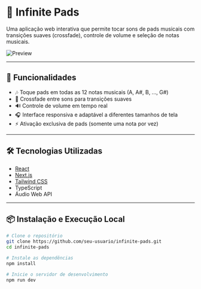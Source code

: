 # 🎹 Infinite Pads

Uma aplicação web interativa que permite tocar sons de pads musicais com transições suaves (crossfade), controle de volume e seleção de notas musicais.

![Preview](./captura.png) <!-- Substitua por um screenshot real do app se quiser -->

---

## 🚀 Funcionalidades

- 🎶 Toque pads em todas as 12 notas musicais (A, A#, B, ..., G#)
- 🌈 Crossfade entre sons para transições suaves
- 🔊 Controle de volume em tempo real
- 🎧 Interface responsiva e adaptável a diferentes tamanhos de tela
- ⚡ Ativação exclusiva de pads (somente uma nota por vez)

---

## 🛠️ Tecnologias Utilizadas

- [React](https://reactjs.org/)
- [Next.js](https://nextjs.org/)
- [Tailwind CSS](https://tailwindcss.com/)
- TypeScript
- Áudio Web API

---

## 📦 Instalação e Execução Local

```bash
# Clone o repositório
git clone https://github.com/seu-usuario/infinite-pads.git
cd infinite-pads

# Instale as dependências
npm install

# Inicie o servidor de desenvolvimento
npm run dev
